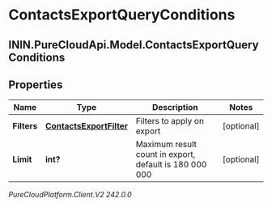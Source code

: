 # ContactsExportQueryConditions

## ININ.PureCloudApi.Model.ContactsExportQueryConditions

## Properties

|Name | Type | Description | Notes|
|------------ | ------------- | ------------- | -------------|
| **Filters** | [**ContactsExportFilter**](ContactsExportFilter) | Filters to apply on export | [optional] |
| **Limit** | **int?** | Maximum result count in export, default is 180 000 000 | [optional] |



_PureCloudPlatform.Client.V2 242.0.0_
